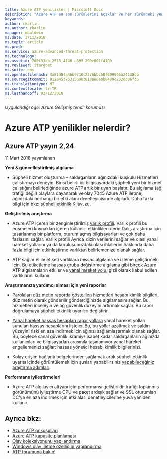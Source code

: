 ```yaml
---
title: Azure ATP yenilikler | Microsoft Docs
description: "Azure ATP en son sürümlerini açıklar ve her sürümdeki yenilikler hakkında bilgi sağlar."
keywords: 
author: rkarlin
ms.author: rkarlin
manager: mbaldwin
ms.date: 3/11/2018
ms.topic: article
ms.prod: 
ms.service: azure-advanced-threat-protection
ms.technology: 
ms.assetid: 7d0f33db-2513-4146-a395-290e001f4199
ms.reviewer: itargoet
ms.suite: ems
ms.openlocfilehash: 4a81d84a46b9710c2376bbc50f699966a24138db
ms.sourcegitcommit: 912e453753156902618ae6ebb8489c2320c06fc6
ms.translationtype: MT
ms.contentlocale: tr-TR
ms.lasthandoff: 03/12/2018
---
```

*Uygulandığı öğe: Azure Gelişmiş tehdit koruması*


# <a name="whats-new-in-azure-atp"></a>Azure ATP yenilikler nelerdir? 

## <a name="azure-atp-release-224"></a>Azure ATP yayın 2,24

11 Mart 2018 yayımlanan

**Yeni & güncelleştirilmiş algılama**
  - Şüpheli hizmet oluşturma – saldırganların ağınızdaki kuşkulu Hizmetleri çalıştırmayı deneyin. Birisi belirli bir bilgisayardaki şüpheli yeni bir hizmet çalıştığını belirlediğinde azure ATP artık bir uyarı başlatır. Bu algılama (ağ trafiği değil) olaylara dayanarak ve olay 7045 Azure ATP iletme, ağınızdaki herhangi bir etki alanı denetleyicisinde algıladı. Daha fazla bilgi için bkz: [şüpheli etkinlik Kılavuzu](suspicious-activity-guide.md).

**Geliştirilmiş araştırma**
  - Azure ATP içeren bir zenginleştirilmiş [varlık profili](entity-profiles.md). Varlık profili bu erişmeleri kaynakları içeren kullanıcı etkinlikleri derin Dalış araştırma için tasarlanmış bir platform, oturum açmış bilgisayarları ve çok daha fazlasını sağlar. Varlık profili Ayrıca, dizin verilerini sağlar ve olası yanal hareket yollarını ya da kuruluşunuzdaki olası ihlallerini hakkında daha fazla bilgi için etkinleştirme varlıktan belirlemenize olanak sağlar.

  - ATP sağlar el ile etiketi varlıklara *hassas* algılama ve izleme geliştirmek için. Bu etiketleme hassas grubu değiştirme algılama gibi birçok Azure ATP algılamaların etkiler ve [yanal hareket yolu](use-case-lateral-movement-path.md), gizli olarak kabul edilen varlıklarını kullanır.

**Araştırmanıza yardımcı olması için yeni raporlar**
  - [Parolaları düz metin raporda gösterilen](reports.md) hizmetleri hesabı kimlik bilgileri, düz metin olarak gönderilir gönderdiğinizde algılamasını sağlar. Bu, hizmetleri inceleyin ve ağ güvenlik düzeyini artırmak sağlar. Bu rapor doğrulamaya şüpheli etkinlik uyarıları değiştirir.
  - [Yanal hareket hassas hesapları rapor yollara](reports.md) yanal hareket yolları sunulan hassas hesaplarını listeler. Bu, bu yollar azaltmak ve saldırı yüzeyini riski en aza indirmek için ağınızı sağlamlaştırmak olanak sağlar. Bu, böylece sanal güvenlik ikramiye isabet kadar saldırganların ağınızda kullanıcıları ve bilgisayarları arasında taşınamıyor yanal hareket engellemenizi sağlar: hassas yönetici hesabı kimlik bilgilerinizi.

- Kolay erişim bağlantı belgelerinden sağlamak artık şüpheli etkinlik uyarısı içinde görüntülemek için şunları yapabilirsiniz [yapabileceğiniz araştırma adımları](suspicious-activity-guide.md). 

**Performans iyileştirmeleri**
 -  Azure ATP algılayıcı altyapı için performansı geliştirildi: trafiği toplanmış görünümünü iyileştirme CPU ve paket ardışık sağlar ve SSL oturumları DC'ye en aza indirmek için etki alanı denetleyicilerine yuva yeniden kullanır.

## <a name="see-also"></a>Ayrıca bkz:
- [Azure ATP önkoşulları](atp-prerequisites.md)
- [Azure ATP kapasite planlaması](atp-capacity-planning.md)
- [Olay koleksiyonunu yapılandırma](configure-event-collection.md)
- [Windows olay iletme özelliğini yapılandırma](configure-event-forwarding.md#configuring-windows-event-forwarding)
- [ATP forumuna bakın!](https://aka.ms/azureatpcommunity)
